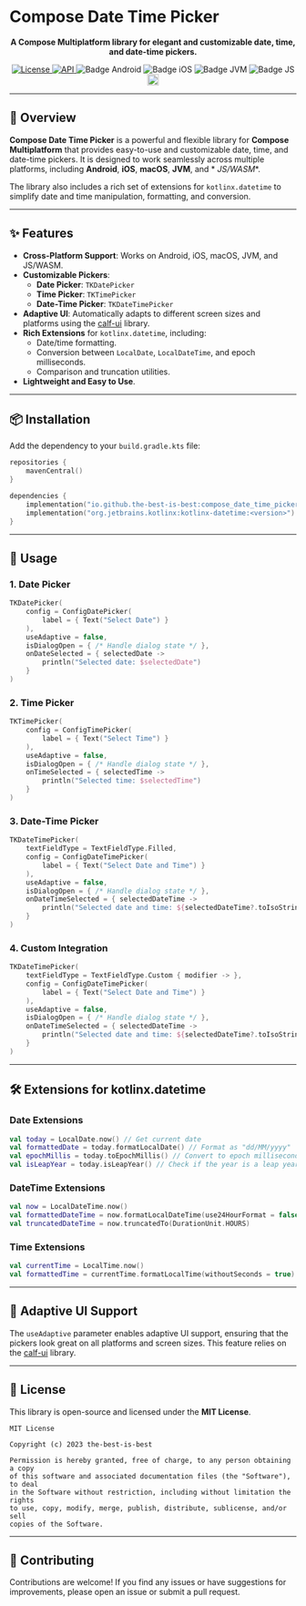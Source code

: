 # Compose Date Time Picker

<p align="center">
  <strong>A Compose Multiplatform library for elegant and customizable date, time, and date-time pickers.</strong>
</p>

<div align="center">
  <a href="https://opensource.org/licenses/Apache-2.0">
    <img alt="License" src="https://img.shields.io/badge/License-Apache%202.0-blue.svg"/>
  </a>
  <a href="https://android-arsenal.com/api?level=21">
    <img alt="API" src="https://img.shields.io/badge/API-21%2B-brightgreen.svg?style=flat"/>
  </a>
  <img src="https://img.shields.io/badge/Platform-Android-brightgreen.svg?logo=android" alt="Badge Android"/>
  <img src="https://img.shields.io/badge/Platform-iOS%20%2F%20macOS-lightgrey.svg?logo=apple" alt="Badge iOS"/>
  <img src="https://img.shields.io/badge/Platform-JVM-8A2BE2.svg?logo=openjdk" alt="Badge JVM"/>
  <img src="https://img.shields.io/badge/Platform-WASM%20%2F%20JS-yellow.svg?logo=javascript" alt="Badge JS"/>
  <a href="https://github.com/the-best-is-best/">
    <img alt="Profile" src="https://img.shields.io/badge/github-%23181717.svg?&style=for-the-badge&logo=github&logoColor=white" height="20"/>
  </a>
</div>

---

## 📌 Overview

**Compose Date Time Picker** is a powerful and flexible library for **Compose Multiplatform** that
provides easy-to-use and customizable date, time, and date-time pickers. It is designed to work
seamlessly across multiple platforms, including **Android**, **iOS**, **macOS**, **JVM**, and *
*JS/WASM**.

The library also includes a rich set of extensions for `kotlinx.datetime` to simplify date and time
manipulation, formatting, and conversion.

---

## ✨ Features

- **Cross-Platform Support**: Works on Android, iOS, macOS, JVM, and JS/WASM.
- **Customizable Pickers**:
  - **Date Picker**: `TKDatePicker`
  - **Time Picker**: `TKTimePicker`
  - **Date-Time Picker**: `TKDateTimePicker`
- **Adaptive UI**: Automatically adapts to different screen sizes and platforms using
  the [calf-ui](https://central.sonatype.com/artifact/com.mohamedrejeb.calf/calf-ui) library.
- **Rich Extensions** for `kotlinx.datetime`, including:
  - Date/time formatting.
  - Conversion between `LocalDate`, `LocalDateTime`, and epoch milliseconds.
  - Comparison and truncation utilities.
- **Lightweight and Easy to Use**.

---

## 📦 Installation

Add the dependency to your `build.gradle.kts` file:

```kotlin
repositories {
    mavenCentral()
}

dependencies {
    implementation("io.github.the-best-is-best:compose_date_time_picker:3.1.1")
    implementation("org.jetbrains.kotlinx:kotlinx-datetime:<version>") // Required for date/time manipulation
}
```

---

## 🚀 Usage

### 1. Date Picker

```kotlin
TKDatePicker(
    config = ConfigDatePicker(
        label = { Text("Select Date") }
    ),
    useAdaptive = false,
    isDialogOpen = { /* Handle dialog state */ },
    onDateSelected = { selectedDate ->
        println("Selected date: $selectedDate")
    }
)
```

### 2. Time Picker

```kotlin
TKTimePicker(
    config = ConfigTimePicker(
        label = { Text("Select Time") }
    ),
    useAdaptive = false,
    isDialogOpen = { /* Handle dialog state */ },
    onTimeSelected = { selectedTime ->
        println("Selected time: $selectedTime")
    }
)
```

### 3. Date-Time Picker

```kotlin
TKDateTimePicker(
    textFieldType = TextFieldType.Filled,
    config = ConfigDateTimePicker(
        label = { Text("Select Date and Time") }
    ),
    useAdaptive = false,
    isDialogOpen = { /* Handle dialog state */ },
    onDateTimeSelected = { selectedDateTime ->
        println("Selected date and time: ${selectedDateTime?.toIsoStringWithOffset()}")
    }
)
```

### 4. Custom Integration

```kotlin
TKDateTimePicker(
    textFieldType = TextFieldType.Custom { modifier -> },
    config = ConfigDateTimePicker(
        label = { Text("Select Date and Time") }
    ),
    useAdaptive = false,
    isDialogOpen = { /* Handle dialog state */ },
    onDateTimeSelected = { selectedDateTime ->
        println("Selected date and time: ${selectedDateTime?.toIsoStringWithOffset()}")
    }
)
```

---

## 🛠️ Extensions for kotlinx.datetime

### Date Extensions

```kotlin
val today = LocalDate.now() // Get current date
val formattedDate = today.formatLocalDate() // Format as "dd/MM/yyyy"
val epochMillis = today.toEpochMillis() // Convert to epoch milliseconds
val isLeapYear = today.isLeapYear() // Check if the year is a leap year
```

### DateTime Extensions

```kotlin
val now = LocalDateTime.now()
val formattedDateTime = now.formatLocalDateTime(use24HourFormat = false)
val truncatedDateTime = now.truncatedTo(DurationUnit.HOURS)
```

### Time Extensions

```kotlin
val currentTime = LocalTime.now()
val formattedTime = currentTime.formatLocalTime(withoutSeconds = true)
```

---

## 🌟 Adaptive UI Support

The `useAdaptive` parameter enables adaptive UI support, ensuring that the pickers look great on all
platforms and screen sizes. This feature relies on
the [calf-ui](https://central.sonatype.com/artifact/com.mohamedrejeb.calf/calf-ui) library.

---

## 📄 License

This library is open-source and licensed under the **MIT License**.

```
MIT License

Copyright (c) 2023 the-best-is-best

Permission is hereby granted, free of charge, to any person obtaining a copy
of this software and associated documentation files (the "Software"), to deal
in the Software without restriction, including without limitation the rights
to use, copy, modify, merge, publish, distribute, sublicense, and/or sell
copies of the Software.
```

---

## 🙏 Contributing

Contributions are welcome! If you find any issues or have suggestions for improvements, please open
an issue or submit a pull request.
